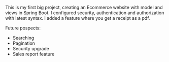 This is my first big project, creating an Ecommerce website with model and views in Spring Boot. I configured security, authentication and authorization with latest syntax. I added a feature where you get a receipt as a pdf.

Future pospects:
* Searching
* Pagination
* Security upgrade
* Sales report feature
